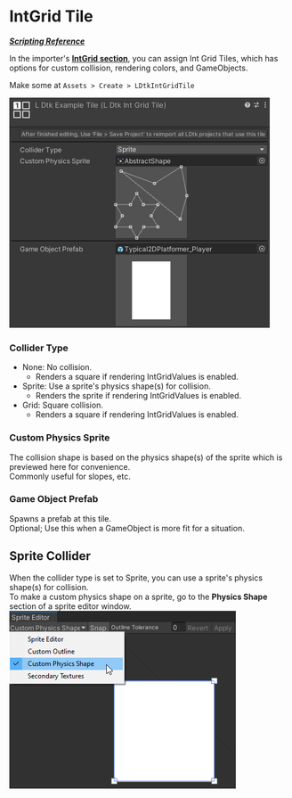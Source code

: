 # IntGrid Tile
[_**Scripting Reference**_](../../api/LDtkUnity.LDtkIntGridTile.yml)  

In the importer's [**IntGrid section**](../Importer/topic_Section_IntGrids.md), you can assign Int Grid Tiles, which has options for custom collision, rendering colors, and GameObjects.

Make some at `Assets > Create > LDtkIntGridTile`

![Level Inspector](../../images/img_Unity_IntGridTile.png)

### Collider Type
- None: No collision. 
  - Renders a square if rendering IntGridValues is enabled.
- Sprite: Use a sprite's physics shape(s) for collision.   
  - Renders the sprite if rendering IntGridValues is enabled.
- Grid: Square collision. 
  - Renders a square if rendering IntGridValues is enabled.

### Custom Physics Sprite
The collision shape is based on the physics shape(s) of the sprite which is previewed here for convenience.  
Commonly useful for slopes, etc.

### Game Object Prefab 
Spawns a prefab at this tile.  
Optional; Use this when a GameObject is more fit for a situation.


## Sprite Collider
When the collider type is set to Sprite, you can use a sprite's physics shape(s) for collision.  
To make a custom physics shape on a sprite, go to the **Physics Shape** section of a sprite editor window.  
![PhysicsShape](../../images/img_Unity_SpritePhysicsShape.png)